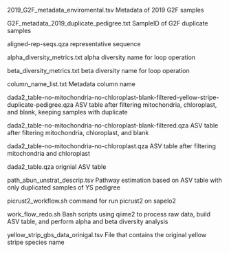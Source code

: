 2019_G2F_metadata_enviromental.tsv
Metadata of 2019 G2F samples

G2F_metadata_2019_duplicate_pedigree.txt
SampleID of G2F duplicate samples 

aligned-rep-seqs.qza
representative sequence 

alpha_diversity_metrics.txt
alpha diversity name for loop operation 

beta_diversity_metrics.txt
beta diversity name for loop operation 

column_name_list.txt
Metadata column name 

dada2_table-no-mitochondria-no-chloroplast-blank-filtered-yellow-stripe-duplicate-pedigree.qza
ASV table after filtering mitochondria, chloroplast, and blank, keeping samples with duplicate 

dada2_table-no-mitochondria-no-chloroplast-blank-filtered.qza
ASV table after filtering mitochondria, chloroplast, and blank

dada2_table-no-mitochondria-no-chloroplast.qza
ASV table after filtering mitochondria and chloroplast 

dada2_table.qza
orignial ASV table 

path_abun_unstrat_descrip.tsv
Pathway estimation based on ASV table with only duplicated samples of YS pedigree 

picrust2_workflow.sh
command for run picrust2 on sapelo2 

work_flow_redo.sh 
Bash scripts using qiime2 to process raw data, build ASV table, and perform alpha and beta diversity analysis

yellow_strip_gbs_data_orinigal.tsv
File that contains the original yellow stripe species name 
